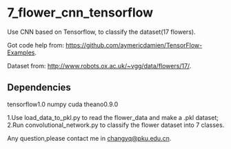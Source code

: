 
# 7_flower_cnn_tensorflow

Use CNN based on Tensorflow, to classify the dataset(17 flowers).

Got code help from: https://github.com/aymericdamien/TensorFlow-Examples.

Dataset from: http://www.robots.ox.ac.uk/~vgg/data/flowers/17/.

## Dependencies
tensorflow1.0
numpy
cuda
theano0.9.0

1.Use load_data_to_pkl.py to read the flower_data and make a .pkl dataset;
2.Run convolutional_network.py to classify the flower dataset into 7 classes.

Any question,please contact me in changyq@pku.edu.cn.

